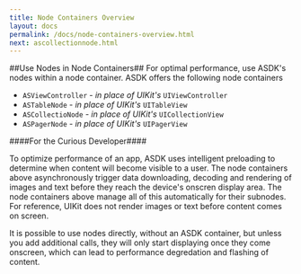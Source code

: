 ```yaml
---
title: Node Containers Overview
layout: docs
permalink: /docs/node-containers-overview.html
next: ascollectionnode.html
---
```


##Use Nodes in Node Containers##
For optimal performance, use ASDK's nodes within a node container. ASDK offers the following node containers
- `ASViewController` - _in place of UIKit's_ `UIViewController`
- `ASTableNode` - _in place of UIKit's_ `UITableView`
- `ASCollectioNode` - _in place of UIKit's_ `UICollectionView`
- `ASPagerNode` - _in place of UIKit's_ `UIPagerView`

####For the Curious Developer####

To optimize performance of an app, ASDK uses intelligent preloading to determine when content will become visible to a user. The node containers above asynchronously trigger data downloading, decoding and rendering of images and text before they reach the device's onscren display area. The node containers above manage all of this automatically for their subnodes.  For reference, UIKit does not render images or text before content comes on screen. 

It is possible to use nodes directly, without an ASDK container, but unless you add additional calls, they will only start displaying once they come onscreen, which can lead to performance degredation and flashing of content. 
